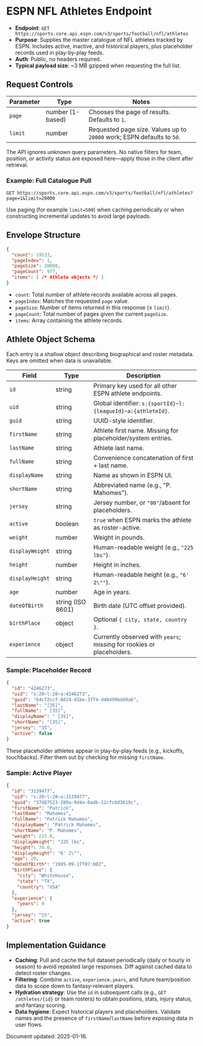 # ESPN NFL Athletes Endpoint

- **Endpoint**: `GET https://sports.core.api.espn.com/v3/sports/football/nfl/athletes`
- **Purpose**: Supplies the master catalogue of NFL athletes tracked by ESPN. Includes active, inactive, and historical players, plus placeholder records used in play-by-play feeds.
- **Auth**: Public, no headers required.
- **Typical payload size**: ~3 MB gzipped when requesting the full list.

## Request Controls

| Parameter | Type | Notes |
|-----------|------|-------|
| `page`    | number (1-based) | Chooses the page of results. Defaults to `1`. |
| `limit`   | number | Requested page size. Values up to `20000` work; ESPN defaults to `50`. |

The API ignores unknown query parameters. No native filters for team, position, or activity status are exposed here—apply those in the client after retrieval.

### Example: Full Catalogue Pull

```http
GET https://sports.core.api.espn.com/v3/sports/football/nfl/athletes?page=1&limit=20000
```

Use paging (for example `limit=500`) when caching periodically or when constructing incremental updates to avoid large payloads.

## Envelope Structure

```json
{
  "count": 19533,
  "pageIndex": 1,
  "pageSize": 20000,
  "pageCount": 977,
  "items": [ /* Athlete objects */ ]
}
```

- `count`: Total number of athlete records available across all pages.
- `pageIndex`: Matches the requested `page` value.
- `pageSize`: Number of items returned in this response (≤ `limit`).
- `pageCount`: Total number of pages given the current `pageSize`.
- `items`: Array containing the athlete records.

## Athlete Object Schema

Each entry is a shallow object describing biographical and roster metadata. Keys are omitted when data is unavailable.

| Field | Type | Description |
|-------|------|-------------|
| `id` | string | Primary key used for all other ESPN athlete endpoints.
| `uid` | string | Global identifier: `s:{sportId}~l:{leagueId}~a:{athleteId}`.
| `guid` | string | UUID-style identifier.
| `firstName` | string | Athlete first name. Missing for placeholder/system entries.
| `lastName` | string | Athlete last name.
| `fullName` | string | Convenience concatenation of first + last name.
| `displayName` | string | Name as shown in ESPN UI.
| `shortName` | string | Abbreviated name (e.g., "P. Mahomes").
| `jersey` | string | Jersey number, or `"00"`/absent for placeholders.
| `active` | boolean | `true` when ESPN marks the athlete as roster-active.
| `weight` | number | Weight in pounds.
| `displayWeight` | string | Human-readable weight (e.g., `"225 lbs"`).
| `height` | number | Height in inches.
| `displayHeight` | string | Human-readable height (e.g., `"6' 2\""`).
| `age` | number | Age in years.
| `dateOfBirth` | string (ISO 8601) | Birth date (UTC offset provided).
| `birthPlace` | object | Optional `{ city, state, country }`.
| `experience` | object | Currently observed with `years`; missing for rookies or placeholders.

### Sample: Placeholder Record

```json
{
  "id": "4246273",
  "uid": "s:20~l:28~a:4246273",
  "guid": "64cf2ccf-8d24-d1be-3ff4-d46499bdd9a6",
  "lastName": "[35]",
  "fullName": " [35]",
  "displayName": " [35]",
  "shortName": "[35]",
  "jersey": "35",
  "active": false
}
```

These placeholder athletes appear in play-by-play feeds (e.g., kickoffs, touchbacks). Filter them out by checking for missing `firstName`.

### Sample: Active Player

```json
{
  "id": "3139477",
  "uid": "s:20~l:28~a:3139477",
  "guid": "37d87523-280a-9d4a-0adb-22cfc6d3619c",
  "firstName": "Patrick",
  "lastName": "Mahomes",
  "fullName": "Patrick Mahomes",
  "displayName": "Patrick Mahomes",
  "shortName": "P. Mahomes",
  "weight": 225.0,
  "displayWeight": "225 lbs",
  "height": 74.0,
  "displayHeight": "6' 2\"",
  "age": 29,
  "dateOfBirth": "1995-09-17T07:00Z",
  "birthPlace": {
    "city": "Whitehouse",
    "state": "TX",
    "country": "USA"
  },
  "experience": {
    "years": 9
  },
  "jersey": "15",
  "active": true
}
```

## Implementation Guidance

- **Caching**: Pull and cache the full dataset periodically (daily or hourly in season) to avoid repeated large responses. Diff against cached data to detect roster changes.
- **Filtering**: Combine `active`, `experience.years`, and future team/position data to scope down to fantasy-relevant players.
- **Hydration strategy**: Use the `id` in subsequent calls (e.g., `GET /athletes/{id}` or team rosters) to obtain positions, stats, injury status, and fantasy scoring.
- **Data hygiene**: Expect historical players and placeholders. Validate names and the presence of `firstName`/`lastName` before exposing data in user flows.

Document updated: 2025-01-16.
